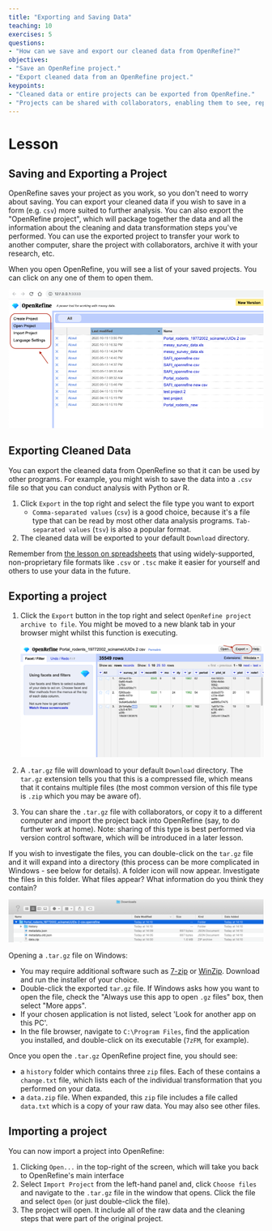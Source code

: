 ```yaml
---
title: "Exporting and Saving Data"
teaching: 10
exercises: 5
questions:
- "How can we save and export our cleaned data from OpenRefine?"
objectives:
- "Save an OpenRefine project."
- "Export cleaned data from an OpenRefine project."
keypoints:
- "Cleaned data or entire projects can be exported from OpenRefine."
- "Projects can be shared with collaborators, enabling them to see, reproduce and check all data cleaning steps you performed."
---
```


# Lesson

## Saving and Exporting a Project

OpenRefine saves your project as you work, so you don't need to worry about saving. You can export your cleaned
data if you wish to save in a form (e.g. `csv`) more suited to further analysis. You can also export the "OpenRefine
project", which will package together the data and all the information about the cleaning and data transformation steps
you've performed. You can use the exported project to transfer your work to another computer, share the project with collaborators,
archive it with your research, etc.

When you open OpenRefine, you will see a list of your saved projects. You can click on any one of them to open them.

![OpenRefine Open Project](../fig/openrefine-open-project.png)

## Exporting Cleaned Data 

You can export the cleaned data from OpenRefine so that it can be used by other programs. For example, you might wish
to save the data into a `.csv` file so that you can conduct analysis with Python or R. 

1. Click `Export` in the top right and select the file type you want to export
   *  `Comma-separated values` (`csv`) is a good choice, because it's a file type that can be read by most other data
       analysis programs. `Tab-separated values` (`tsv`) is also a popular format.
2. The cleaned data will be exported to your default `Download` directory.

Remember from [the lesson on spreadsheets](https://southampton-rsg.github.io/spreadsheets-data-organisation-and-management/)
that using widely-supported, non-proprietary file formats like `.csv` or `.tsc` make it easier for yourself and others
to use your data in the future. 


## Exporting a project

1. Click the `Export` button in the top right and select `OpenRefine project archive to file`. You might be moved to a
   new blank tab in your browser might whilst this function is executing.

    ![OpenRefine Export Data](../fig/openrefine-export.png)

2. A `.tar.gz` file will download to your default `Download` directory. The `tar.gz` extension tells you that this is a
   compressed file, which means that it contains multiple files (the most common version of this file type is `.zip` which
   you may be aware of).
3. You can share the `.tar.gz` file with collaborators, or copy it to a different computer and import the project back
   into OpenRefine (say, to do further work at home). Note: sharing of this type is best performed via version control
   software, which will be introduced in a later lesson.


If you wish to investigate the files, you can double-click on the `tar.gz` file and it will expand into a directory
(this process can be more complicated in Windows - see below for details). A folder icon will now appear. Investigate
the files in this folder. What files appear? What information do you think they contain?

![OpenRefine Compressed Project](../fig/openrefine-compressed-project.png)

Opening a `.tar.gz` file on Windows:
* You may require additional software such as [7-zip](http://www.7-zip.org/) or
  [WinZip](http://www.winzip.com/). Download and run the installer of your choice.
* Double-click the exported `tar.gz` file. If Windows asks how you want to open the file, check the "Always use this app
  to open `.gz` files" box, then select "More apps".
* If your chosen application is not listed, select 'Look for another app on this PC'.
* In the file browser, navigate to `C:\Program Files`, find the application you installed, and double-click on its executable
    (`7zFM`, for example).

Once you open the `.tar.gz` OpenRefine project fine, you should see:
* a  `history` folder which contains three `zip` files. Each of these contains a `change.txt` file, which lists each of
  the individual transformation that you performed on your data. 
* a `data.zip` file. When expanded, this `zip` file includes a file called `data.txt` which is a copy of your raw data.
You may also see other files.

## Importing a project

You can now import a project into OpenRefine:

1. Clicking `Open...` in the top-right of the screen, which will take you back to OpenRefine's main interface
1. Select `Import Project` from the left-hand panel and, click `Choose files` and navigate to the `.tar.gz` file in the
   window that opens. Click the file and select `Open` (or just double-click the file).
1. The project will open. It include all of the raw data and the cleaning steps that were part of the original project.
